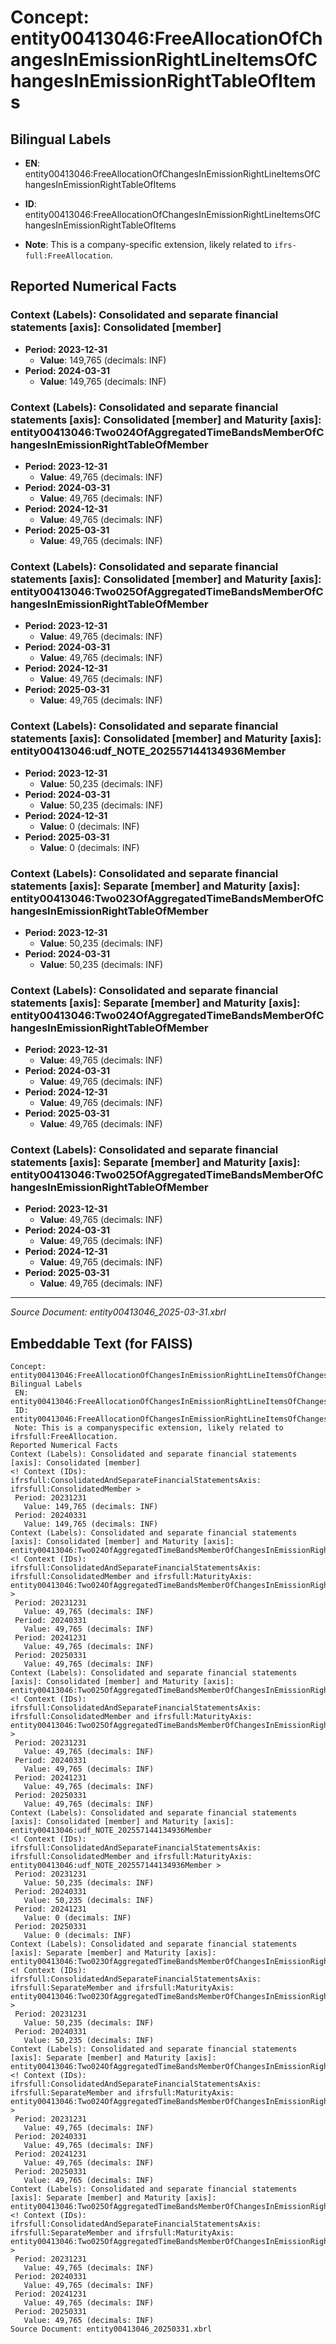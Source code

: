 # Concept: entity00413046:FreeAllocationOfChangesInEmissionRightLineItemsOfChangesInEmissionRightTableOfItems

## Bilingual Labels
- **EN**: entity00413046:FreeAllocationOfChangesInEmissionRightLineItemsOfChangesInEmissionRightTableOfItems

- **ID**: entity00413046:FreeAllocationOfChangesInEmissionRightLineItemsOfChangesInEmissionRightTableOfItems
- **Note**: This is a company-specific extension, likely related to `ifrs-full:FreeAllocation`.

## Reported Numerical Facts

### **Context (Labels): Consolidated and separate financial statements [axis]: Consolidated [member]**
<!-- Context (IDs): ifrs-full:ConsolidatedAndSeparateFinancialStatementsAxis: ifrs-full:ConsolidatedMember -->
- **Period: 2023-12-31**
  - **Value**: 149,765 (decimals: INF)
- **Period: 2024-03-31**
  - **Value**: 149,765 (decimals: INF)

### **Context (Labels): Consolidated and separate financial statements [axis]: Consolidated [member] and Maturity [axis]: entity00413046:Two024OfAggregatedTimeBandsMemberOfChangesInEmissionRightTableOfMember**
<!-- Context (IDs): ifrs-full:ConsolidatedAndSeparateFinancialStatementsAxis: ifrs-full:ConsolidatedMember and ifrs-full:MaturityAxis: entity00413046:Two024OfAggregatedTimeBandsMemberOfChangesInEmissionRightTableOfMember -->
- **Period: 2023-12-31**
  - **Value**: 49,765 (decimals: INF)
- **Period: 2024-03-31**
  - **Value**: 49,765 (decimals: INF)
- **Period: 2024-12-31**
  - **Value**: 49,765 (decimals: INF)
- **Period: 2025-03-31**
  - **Value**: 49,765 (decimals: INF)

### **Context (Labels): Consolidated and separate financial statements [axis]: Consolidated [member] and Maturity [axis]: entity00413046:Two025OfAggregatedTimeBandsMemberOfChangesInEmissionRightTableOfMember**
<!-- Context (IDs): ifrs-full:ConsolidatedAndSeparateFinancialStatementsAxis: ifrs-full:ConsolidatedMember and ifrs-full:MaturityAxis: entity00413046:Two025OfAggregatedTimeBandsMemberOfChangesInEmissionRightTableOfMember -->
- **Period: 2023-12-31**
  - **Value**: 49,765 (decimals: INF)
- **Period: 2024-03-31**
  - **Value**: 49,765 (decimals: INF)
- **Period: 2024-12-31**
  - **Value**: 49,765 (decimals: INF)
- **Period: 2025-03-31**
  - **Value**: 49,765 (decimals: INF)

### **Context (Labels): Consolidated and separate financial statements [axis]: Consolidated [member] and Maturity [axis]: entity00413046:udf_NOTE_202557144134936Member**
<!-- Context (IDs): ifrs-full:ConsolidatedAndSeparateFinancialStatementsAxis: ifrs-full:ConsolidatedMember and ifrs-full:MaturityAxis: entity00413046:udf_NOTE_202557144134936Member -->
- **Period: 2023-12-31**
  - **Value**: 50,235 (decimals: INF)
- **Period: 2024-03-31**
  - **Value**: 50,235 (decimals: INF)
- **Period: 2024-12-31**
  - **Value**: 0 (decimals: INF)
- **Period: 2025-03-31**
  - **Value**: 0 (decimals: INF)

### **Context (Labels): Consolidated and separate financial statements [axis]: Separate [member] and Maturity [axis]: entity00413046:Two023OfAggregatedTimeBandsMemberOfChangesInEmissionRightTableOfMember**
<!-- Context (IDs): ifrs-full:ConsolidatedAndSeparateFinancialStatementsAxis: ifrs-full:SeparateMember and ifrs-full:MaturityAxis: entity00413046:Two023OfAggregatedTimeBandsMemberOfChangesInEmissionRightTableOfMember -->
- **Period: 2023-12-31**
  - **Value**: 50,235 (decimals: INF)
- **Period: 2024-03-31**
  - **Value**: 50,235 (decimals: INF)

### **Context (Labels): Consolidated and separate financial statements [axis]: Separate [member] and Maturity [axis]: entity00413046:Two024OfAggregatedTimeBandsMemberOfChangesInEmissionRightTableOfMember**
<!-- Context (IDs): ifrs-full:ConsolidatedAndSeparateFinancialStatementsAxis: ifrs-full:SeparateMember and ifrs-full:MaturityAxis: entity00413046:Two024OfAggregatedTimeBandsMemberOfChangesInEmissionRightTableOfMember -->
- **Period: 2023-12-31**
  - **Value**: 49,765 (decimals: INF)
- **Period: 2024-03-31**
  - **Value**: 49,765 (decimals: INF)
- **Period: 2024-12-31**
  - **Value**: 49,765 (decimals: INF)
- **Period: 2025-03-31**
  - **Value**: 49,765 (decimals: INF)

### **Context (Labels): Consolidated and separate financial statements [axis]: Separate [member] and Maturity [axis]: entity00413046:Two025OfAggregatedTimeBandsMemberOfChangesInEmissionRightTableOfMember**
<!-- Context (IDs): ifrs-full:ConsolidatedAndSeparateFinancialStatementsAxis: ifrs-full:SeparateMember and ifrs-full:MaturityAxis: entity00413046:Two025OfAggregatedTimeBandsMemberOfChangesInEmissionRightTableOfMember -->
- **Period: 2023-12-31**
  - **Value**: 49,765 (decimals: INF)
- **Period: 2024-03-31**
  - **Value**: 49,765 (decimals: INF)
- **Period: 2024-12-31**
  - **Value**: 49,765 (decimals: INF)
- **Period: 2025-03-31**
  - **Value**: 49,765 (decimals: INF)

---
*Source Document: entity00413046_2025-03-31.xbrl*
## Embeddable Text (for FAISS)
```text
Concept: entity00413046:FreeAllocationOfChangesInEmissionRightLineItemsOfChangesInEmissionRightTableOfItems
Bilingual Labels
 EN: entity00413046:FreeAllocationOfChangesInEmissionRightLineItemsOfChangesInEmissionRightTableOfItems
 ID: entity00413046:FreeAllocationOfChangesInEmissionRightLineItemsOfChangesInEmissionRightTableOfItems
 Note: This is a companyspecific extension, likely related to ifrsfull:FreeAllocation.
Reported Numerical Facts
Context (Labels): Consolidated and separate financial statements [axis]: Consolidated [member]
<! Context (IDs): ifrsfull:ConsolidatedAndSeparateFinancialStatementsAxis: ifrsfull:ConsolidatedMember >
 Period: 20231231
   Value: 149,765 (decimals: INF)
 Period: 20240331
   Value: 149,765 (decimals: INF)
Context (Labels): Consolidated and separate financial statements [axis]: Consolidated [member] and Maturity [axis]: entity00413046:Two024OfAggregatedTimeBandsMemberOfChangesInEmissionRightTableOfMember
<! Context (IDs): ifrsfull:ConsolidatedAndSeparateFinancialStatementsAxis: ifrsfull:ConsolidatedMember and ifrsfull:MaturityAxis: entity00413046:Two024OfAggregatedTimeBandsMemberOfChangesInEmissionRightTableOfMember >
 Period: 20231231
   Value: 49,765 (decimals: INF)
 Period: 20240331
   Value: 49,765 (decimals: INF)
 Period: 20241231
   Value: 49,765 (decimals: INF)
 Period: 20250331
   Value: 49,765 (decimals: INF)
Context (Labels): Consolidated and separate financial statements [axis]: Consolidated [member] and Maturity [axis]: entity00413046:Two025OfAggregatedTimeBandsMemberOfChangesInEmissionRightTableOfMember
<! Context (IDs): ifrsfull:ConsolidatedAndSeparateFinancialStatementsAxis: ifrsfull:ConsolidatedMember and ifrsfull:MaturityAxis: entity00413046:Two025OfAggregatedTimeBandsMemberOfChangesInEmissionRightTableOfMember >
 Period: 20231231
   Value: 49,765 (decimals: INF)
 Period: 20240331
   Value: 49,765 (decimals: INF)
 Period: 20241231
   Value: 49,765 (decimals: INF)
 Period: 20250331
   Value: 49,765 (decimals: INF)
Context (Labels): Consolidated and separate financial statements [axis]: Consolidated [member] and Maturity [axis]: entity00413046:udf_NOTE_202557144134936Member
<! Context (IDs): ifrsfull:ConsolidatedAndSeparateFinancialStatementsAxis: ifrsfull:ConsolidatedMember and ifrsfull:MaturityAxis: entity00413046:udf_NOTE_202557144134936Member >
 Period: 20231231
   Value: 50,235 (decimals: INF)
 Period: 20240331
   Value: 50,235 (decimals: INF)
 Period: 20241231
   Value: 0 (decimals: INF)
 Period: 20250331
   Value: 0 (decimals: INF)
Context (Labels): Consolidated and separate financial statements [axis]: Separate [member] and Maturity [axis]: entity00413046:Two023OfAggregatedTimeBandsMemberOfChangesInEmissionRightTableOfMember
<! Context (IDs): ifrsfull:ConsolidatedAndSeparateFinancialStatementsAxis: ifrsfull:SeparateMember and ifrsfull:MaturityAxis: entity00413046:Two023OfAggregatedTimeBandsMemberOfChangesInEmissionRightTableOfMember >
 Period: 20231231
   Value: 50,235 (decimals: INF)
 Period: 20240331
   Value: 50,235 (decimals: INF)
Context (Labels): Consolidated and separate financial statements [axis]: Separate [member] and Maturity [axis]: entity00413046:Two024OfAggregatedTimeBandsMemberOfChangesInEmissionRightTableOfMember
<! Context (IDs): ifrsfull:ConsolidatedAndSeparateFinancialStatementsAxis: ifrsfull:SeparateMember and ifrsfull:MaturityAxis: entity00413046:Two024OfAggregatedTimeBandsMemberOfChangesInEmissionRightTableOfMember >
 Period: 20231231
   Value: 49,765 (decimals: INF)
 Period: 20240331
   Value: 49,765 (decimals: INF)
 Period: 20241231
   Value: 49,765 (decimals: INF)
 Period: 20250331
   Value: 49,765 (decimals: INF)
Context (Labels): Consolidated and separate financial statements [axis]: Separate [member] and Maturity [axis]: entity00413046:Two025OfAggregatedTimeBandsMemberOfChangesInEmissionRightTableOfMember
<! Context (IDs): ifrsfull:ConsolidatedAndSeparateFinancialStatementsAxis: ifrsfull:SeparateMember and ifrsfull:MaturityAxis: entity00413046:Two025OfAggregatedTimeBandsMemberOfChangesInEmissionRightTableOfMember >
 Period: 20231231
   Value: 49,765 (decimals: INF)
 Period: 20240331
   Value: 49,765 (decimals: INF)
 Period: 20241231
   Value: 49,765 (decimals: INF)
 Period: 20250331
   Value: 49,765 (decimals: INF)
Source Document: entity00413046_20250331.xbrl
```